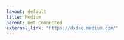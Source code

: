 ```yaml
---
layout: default
title: Medium
parent: Get Connected
external_link: "https://dxdao.medium.com/"
---
```



